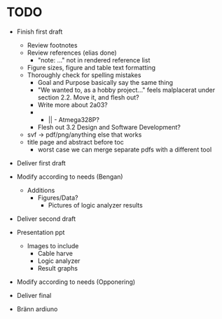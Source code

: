 # TODO

* Finish first draft
  - Review footnotes
  - Review references (elias done)
	+ "note: ..." not in rendered reference list
  - Figure sizes, figure and table text formatting
  - Thoroughly check for spelling mistakes
    + Goal and Purpose basically say the same thing
	+ "We wanted to, as a hobby project..." feels malplacerat under section 2.2. Move it, and flesh out?
	+ Write more about 2a03?
	+ - || - Atmega328P?
	+ Flesh out 3.2 Design and Software Development?
  - svf -> pdf/png/anything else that works
  - title page and abstract before toc
	+ worst case we can merge separate pdfs with a different tool

* Deliver first draft

* Modify according to needs (Bengan)
  - Additions
    + Figures/Data?
      - Pictures of logic analyzer results
* Deliver second draft
* Presentation ppt
  - Images to include
    + Cable harve
	+ Logic analyzer
	+ Result graphs
* Modify according to needs (Opponering)
* Deliver final
* Bränn ardiuno
